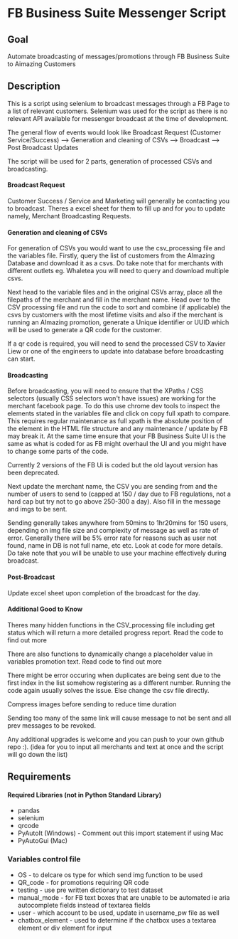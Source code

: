 # FB Business Suite Messenger Script  #

## Goal ## 
Automate broadcasting of messages/promotions through FB Business Suite to Aimazing Customers 

## Description ##
This is a script using selenium to broadcast messages through a FB Page to a list of relevant customers. Selenium was used for the script as there is no relevant API available for messenger broadcast at the time of development.

The general flow of events would look like
Broadcast Request (Customer Service/Success) -->  Generation and cleaning of CSVs --> Broadcast --> Post Broadcast Updates 

The script will be used for 2 parts, generation of processed CSVs and broadcasting. 

#### Broadcast Request ####
Customer Success / Service and Marketing will generally be contacting you to broadcast. Theres a excel sheet for them to fill up and for you to update namely, Merchant Broadcasting Requests.

#### Generation and cleaning of CSVs ####
For generation of CSVs you would want to use the csv_processing file and the variables file.
Firstly, query the list of customers from the AImazing Database and download it as a csvs. Do take note that for merchants with different outlets eg. Whaletea you will need to query and download multiple csvs.

Next head to the variable files and in the original CSVs array, place all the filepaths of the merchant and fill in the merchant name.
Head over to the CSV processing file and run the code to sort and combine (if applicable) the csvs by customers with the most lifetime visits and also if the merchant is running an AImazing promotion, generate a Unique identifier or UUID which will be used to generate a QR code for the customer.

If a qr code is required, you will need to send the processed CSV to Xavier Liew or one of the engineers to update into database before broadcasting can start.


#### Broadcasting ####
Before broadcasting, you will need to ensure that the XPaths / CSS selectors (usually CSS selectors won't have issues) are working for the merchant facebook page. To do this use chrome dev tools to inspect the elements stated in the variables file and click on copy full xpath to compare. This requires regular maintenance as full xpath is the absolute position of the element in the HTML file structure and any maintenance / update by FB may break it. At the same time ensure that your FB Business Suite UI is the same as what is coded for as FB might overhaul the UI and you might have to change some parts of the code.

Currently 2 versions of the FB Ui is coded but the old layout version has been deprecated.

Next update the merchant name, the CSV you are sending from and the number of users to send to (capped at 150 / day due to FB regulations, not a hard cap but try not to go above 250-300 a day). Also fill in the message and imgs to be sent.

Sending generally takes anywhere from 50mins to 1hr20mins for 150 users, depending on img file size and complexity of message as well as rate of error. Generally there will be 5% error rate for reasons such as user not found, name in DB is not full name, etc etc. Look at code for more details. Do take note that you will be unable to use your machine effectively during broadcast.


#### Post-Broadcast ####
Update excel sheet upon completion of the broadcast for the day.


#### Additional Good to Know ####
Theres many hidden functions in the CSV_processing file including get status which will return a more detailed progress report. Read the code to find out more

There are also functions to dynamically change a placeholder value in variables promotion text. Read code to find out more

There might be error occuring when duplicates are being sent due to the first index in the list somehow registering as a different number. Running the code again usually solves the issue. Else change the csv file directly.

Compress images before sending to reduce time duration

Sending too many of the same link will cause message to not be sent and all prev messages to be revoked.

Any additional upgrades is welcome and you can push to your own github repo :). 
(idea for you to input all merchants and text at once and the script will go down the list)


## Requirements ##
#### Required Libraries (not in Python Standard Library) ####
* pandas
* selenium
* qrcode
* PyAutoIt (Windows) - Comment out this import statement if using Mac
* PyAutoGui (Mac)   


### Variables control file ###
* OS - to delcare os type for which send img function to be used 
* QR_code - for promotions requiring QR code 
* testing - use pre written dictionary to test dataset
* manual_mode - for FB text boxes that are unable to be automated ie aria autocomplete fields instead of textarea fields
* user - which account to be used, update in username_pw file as well
* chatbox_element - used to determine if the chatbox uses a textarea element or div element for input
